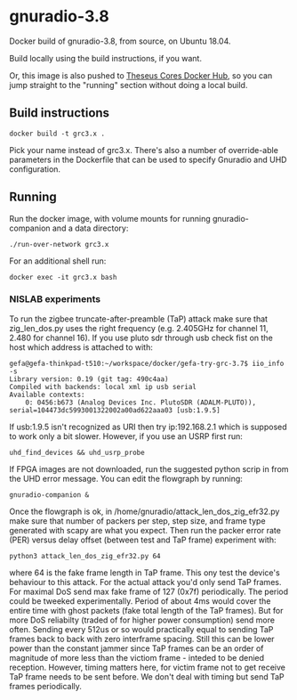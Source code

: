 # gnuradio-3.8

Docker build of gnuradio-3.8, from source, on Ubuntu 18.04.

Build locally using the build instructions, if you want.

Or, this image is also pushed to [Theseus Cores Docker Hub](https://hub.docker.com/r/theseuscores/gnuradio),
so you can jump straight to the "running" section without doing a local build.


## Build instructions

`docker build -t grc3.x .`

Pick your name instead of grc3.x. There's also a number of override-able parameters in the Dockerfile that
can be used to specify Gnuradio and UHD configuration.

## Running

Run the docker image, with volume mounts for running gnuradio-companion
and a data directory:

```
./run-over-network grc3.x
```

For an additional shell run:

```
docker exec -it grc3.x bash
```

### NISLAB experiments

To run the zigbee truncate-after-preamble (TaP) attack make sure that
zig_len_dos.py uses the right frequency (e.g. 2.405GHz for channel 11, 
2.480 for channel 16). If you use pluto sdr through usb check fist on
the host which address is attached to with:
```
gefa@gefa-thinkpad-t510:~/workspace/docker/gefa-try-grc-3.7$ iio_info -s
Library version: 0.19 (git tag: 490c4aa)
Compiled with backends: local xml ip usb serial
Available contexts:
	0: 0456:b673 (Analog Devices Inc. PlutoSDR (ADALM-PLUTO)), serial=104473dc5993001322002a00ad622aaa03 [usb:1.9.5]
```
If usb:1.9.5 isn't recognized as URI then try ip:192.168.2.1 which 
is supposed to work only a bit slower. However, if you use an USRP
first run:
```
uhd_find_devices && uhd_usrp_probe
```
If FPGA images are not downloaded, run the suggested python scrip in
from the UHD error message. You can edit the flowgraph by running:
```
gnuradio-companion &
```
Once the flowgraph is ok, in /home/gnuradio/attack_len_dos_zig_efr32.py
make sure that number of packers per step, step size, and frame type
generated with scapy are what you expect. Then run the packer error rate
(PER) versus delay offset (between test and TaP frame) experiment with:
```
python3 attack_len_dos_zig_efr32.py 64
```
where 64 is the fake frame length in TaP frame. This ony test the device's
behaviour to this attack. For the actual attack you'd only send TaP frames.
For maximal DoS send max fake frame of 127 (0x7f) periodically. The period
could be tweeked experimentally. Period of about 4ms would cover the entire
time with ghost packets (fake total length of the TaP frames). But for more
DoS reliabilty (traded of for higher power consumption) send more often.
Sending every 512us or so would practically equal to sending TaP frames
back to back with zero interframe spacing. Still this can be lower power
than the constant jammer since TaP frames can be an order of magnitude of
more less than the victiom frame - inteded to be denied reception. However,
timing matters here, for victim frame not to get receive TaP frame needs
to be sent before. We don't deal with timing but send TaP frames periodically.

